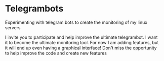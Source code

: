# Telegrambots
Experimenting with telegram bots to create the monitoring of my linux servers

I invite you to participate and help improve the ultimate telegrambot. I want it to become the ultimate monitoring tool. For now I am adding features, but it will end up even having a graphical interface! Don't miss the opportunity to help improve the code and create new features
